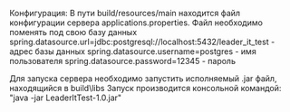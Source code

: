Конфигурация:
В пути build/resources/main находится файл конфигурации сервера applications.properties.
Файл необходимо поменять под свою базу данных
spring.datasource.url=jdbc:postgresql://localhost:5432/leader_it_test - адрес базы данных
spring.datasource.username=postgres - имя пользователя
spring.datasource.password=12345 - пароль

Для запуска сервера необходимо запустить исполняемый .jar файл, находящийся в build\libs
Запуск производится консольной командой: "java -jar LeaderItTest-1.0.jar"

